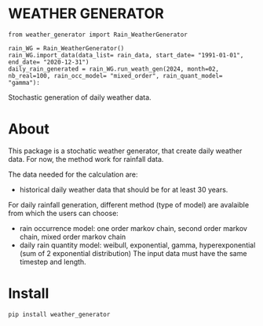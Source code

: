 # WEATHER GENERATOR 
```
from weather_generator import Rain_WeatherGenerator

rain_WG = Rain_WeatherGenerator()
rain_WG.import_data(data_list= rain_data, start_date= "1991-01-01", end_date= "2020-12-31")
daily_rain_generated = rain_WG.run_weath_gen(2024, month=02, nb_real=100, rain_occ_model= "mixed_order", rain_quant_model= "gamma"):

```

Stochastic generation of daily weather data. 

# About
This package is a stochatic weather generator, that create daily weather data. For now, the method work for rainfall data.

The data needed for the calculation are:
* historical daily weather data that should be for at least 30 years.


For daily rainfall generation, different method (type of model) are avalaible from which the users can choose: 
* rain occurrence model:  one order markov chain, second order markov chain, mixed order markov chain
* daily rain quantity model:  weibull, exponential, gamma, hyperexponential (sum of 2 exponential distribution)
The input data must have the same timestep and length.

# Install
```
pip install weather_generator 
```